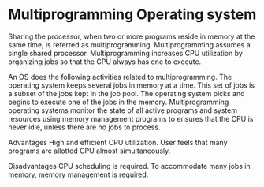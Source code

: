 <h1> Multiprogramming Operating system </h1>
Sharing the processor, when two or more programs reside in memory at the same time, is referred as multiprogramming. 
Multiprogramming assumes a single shared processor. Multiprogramming increases CPU utilization by organizing jobs 
so that the CPU always has one to execute.

An OS does the following activities related to multiprogramming.
The operating system keeps several jobs in memory at a time.
This set of jobs is a subset of the jobs kept in the job pool.
The operating system picks and begins to execute one of the jobs in the memory.
Multiprogramming operating systems monitor the state of all active programs and 
system resources using memory management programs to ensures that the CPU is never idle, 
unless there are no jobs to process.

Advantages
High and efficient CPU utilization.
User feels that many programs are allotted CPU almost simultaneously.

Disadvantages
CPU scheduling is required.
To accommodate many jobs in memory, memory management is required.
